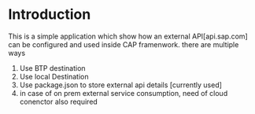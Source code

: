 # Introduction
This is a simple application which show how an external API[api.sap.com] can be configured and used inside CAP framenwork.
there are multiple ways
1. Use BTP destination
2. Use local Destination
3. Use package.json to store external api details [currently used]
4. in case of on prem external service consumption, need of cloud conenctor also required

